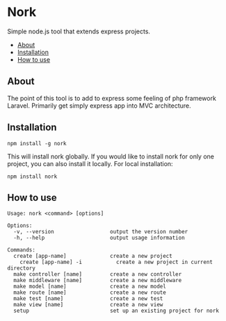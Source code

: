 # Nork
Simple node.js tool that extends express projects.

 - [About](#about)
 - [Installation](#installation)
 - [How to use](#how-to-use)

## About
The point of this tool is to add to express some feeling of php framework Laravel. Primarily get simply express app into MVC architecture.

## Installation
```
npm install -g nork
```
This will install nork globally. If you would like to install nork for only one project, you can also install it locally. For local installation:
 ```
 npm install nork
```
## How to use
```
Usage: nork <command> [options]

Options:
  -v, --version                  output the version number
  -h, --help                     output usage information

Commands:
  create [app-name]              create a new project
	create [app-name] -i           create a new project in current directory
  make controller [name]         create a new controller
  make middleware [name]         create a new middleware
  make model [name]              create a new model
  make route [name]              create a new route
  make test [name]               create a new test
  make view [name]               create a new view
  setup                          set up an existing project for nork
```
